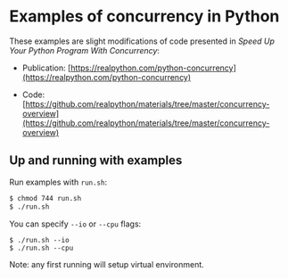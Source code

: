 # Examples of concurrency in Python

These examples are slight modifications of code presented in _Speed Up Your Python Program With Concurrency_:

- Publication: [https://realpython.com/python-concurrency](https://realpython.com/python-concurrency)

- Code: [https://github.com/realpython/materials/tree/master/concurrency-overview](https://github.com/realpython/materials/tree/master/concurrency-overview)

## Up and running with examples

Run examples with `run.sh`:

```bash
$ chmod 744 run.sh
$ ./run.sh
```

You can specify `--io` or `--cpu` flags:

```
$ ./run.sh --io
$ ./run.sh --cpu
```

Note: any first running will setup virtual environment.
